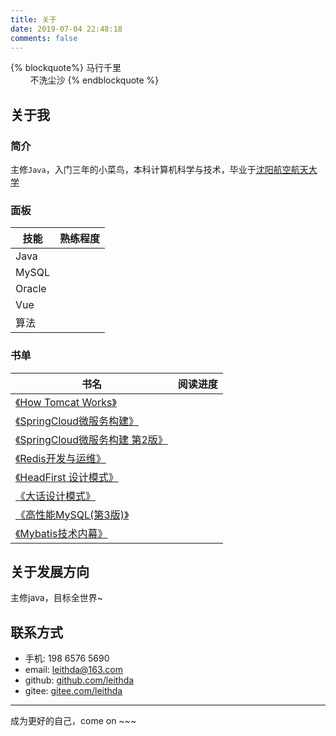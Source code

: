 ```yaml
---
title: 关于
date: 2019-07-04 22:48:18
comments: false
---
```



{% blockquote%}
马行千里
<br/>&nbsp;&nbsp;&nbsp;&nbsp;&nbsp;&nbsp;&nbsp;&nbsp;不洗尘沙
{% endblockquote %}
  

## 关于我

### 简介 
主修`Java`，入门三年的小菜鸟，本科计算机科学与技术，毕业于[沈阳航空航天大学]( https://www.sau.edu.cn/ )

### 面板

| 技能   | 熟练程度 |
| ------ | -------- |
| Java   | <i class="fas fa-battery-three-quarters" aria-hidden="true"></i>     |
| MySQL  | <i class="fas fa-battery-half" aria-hidden="true"></i>    |
| Oracle | <i class="fas fa-battery-quarter" aria-hidden="true"></i>    |
| Vue    | <i class="fas fa-battery-half" aria-hidden="true"></i>     |
| 算法   |  <i class="fas fa-battery-empty" aria-hidden="true"></i>    |

### 书单

| 书名 | 阅读进度 |
| ------ | ------|
| [《How Tomcat Works》](https://book.douban.com/subject/10426640) | <i class="fas fa-battery-full" aria-hidden="true"></i> |
| [《SpringCloud微服务构建》](https://book.douban.com/subject/30180533) | <i class="fas fa-battery-half" aria-hidden="true"></i> |
| [《SpringCloud微服务构建 第2版》](https://book.douban.com/subject/34816068) | <i class="fas fa-battery-empty" aria-hidden="true"></i> |
| [《Redis开发与运维》](https://book.douban.com/subject/26971561) |  <i class="fas fa-battery-half" aria-hidden="true"></i> |
| [《HeadFirst 设计模式》](https://book.douban.com/subject/2243615) | <i class="fas fa-battery-three-quarters" aria-hidden="true"></i> |
| [《大话设计模式》](https://book.douban.com/subject/2334288/) | <i class="fas fa-battery-three-quarters" aria-hidden="true"></i> |
| [《高性能MySQL(第3版)》](https://book.douban.com/subject/23008813) | <i class="fas fa-battery-empty" aria-hidden="true"></i> |
| [《Mybatis技术内幕》](https://book.douban.com/subject/27087564) | <i class="fas fa-battery-quarter" aria-hidden="true"></i> |



## 关于发展方向
主修java，目标全世界~

## 联系方式
- 手机: 198 6576 5690
- email: leithda@163.com
- github: [github.com/leithda](github.com/leithda)
- gitee: [gitee.com/leithda](gitee.com/leithda)


---
成为更好的自己，come on ~~~